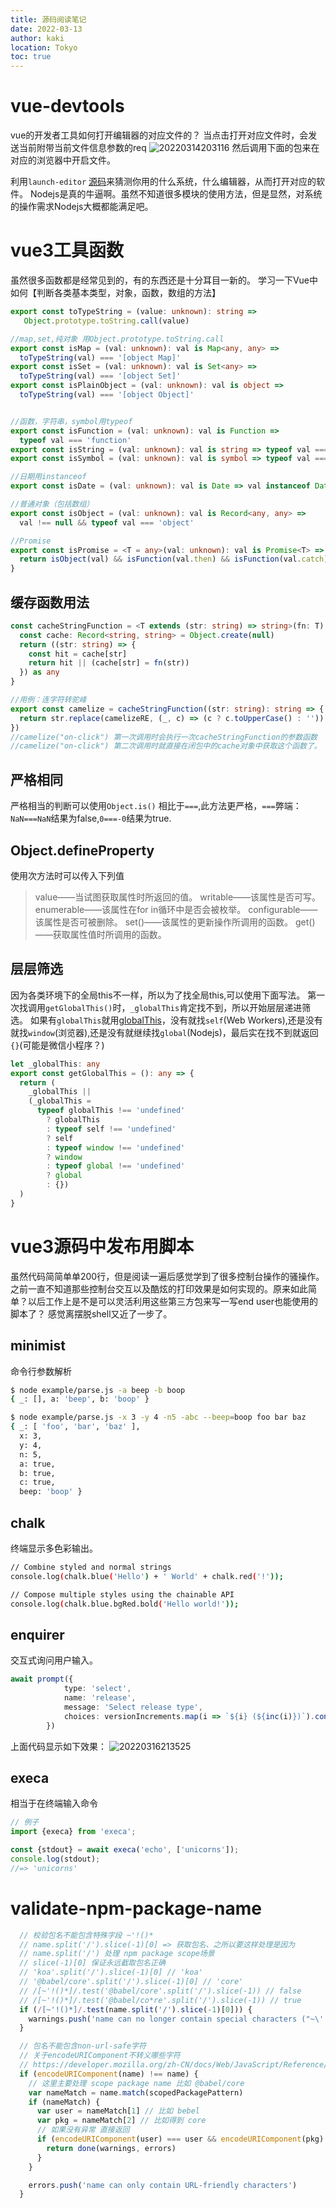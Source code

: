 ```yaml
---
title: 源码阅读笔记
date: 2022-03-13
author: kaki
location: Tokyo
toc: true
---
```


# vue-devtools

vue的开发者工具如何打开编辑器的对应文件的？
当点击打开对应文件时，会发送当前附带当前文件信息参数的req
![20220314203116](https://raw.githubusercontent.com/kakigakki/picBed/master/imgs/20220314203116.png)
然后调用下面的包来在对应的浏览器中开启文件。


利用`launch-editor` [源码](https://github.com/yyx990803/launch-editor)来猜测你用的什么系统，什么编辑器，从而打开对应的软件。
Nodejs是真的牛逼啊。虽然不知道很多模块的使用方法，但是显然，对系统的操作需求Nodejs大概都能满足吧。


# vue3工具函数

虽然很多函数都是经常见到的，有的东西还是十分耳目一新的。
学习一下Vue中如何【判断各类基本类型，对象，函数，数组的方法】

```ts
export const toTypeString = (value: unknown): string =>
   Object.prototype.toString.call(value)

//map,set,纯对象 用Object.prototype.toString.call
export const isMap = (val: unknown): val is Map<any, any> =>
  toTypeString(val) === '[object Map]'
export const isSet = (val: unknown): val is Set<any> =>
  toTypeString(val) === '[object Set]'
export const isPlainObject = (val: unknown): val is object =>
  toTypeString(val) === '[object Object]'


//函数，字符串，symbol用typeof
export const isFunction = (val: unknown): val is Function =>
  typeof val === 'function'
export const isString = (val: unknown): val is string => typeof val === 'string'
export const isSymbol = (val: unknown): val is symbol => typeof val === 'symbol'

//日期用instanceof
export const isDate = (val: unknown): val is Date => val instanceof Date

//普通对象（包括数组）
export const isObject = (val: unknown): val is Record<any, any> =>
  val !== null && typeof val === 'object'

//Promise
export const isPromise = <T = any>(val: unknown): val is Promise<T> => {
  return isObject(val) && isFunction(val.then) && isFunction(val.catch)
}

```

## 缓存函数用法

```ts
const cacheStringFunction = <T extends (str: string) => string>(fn: T): T => {
  const cache: Record<string, string> = Object.create(null)
  return ((str: string) => {
    const hit = cache[str]
    return hit || (cache[str] = fn(str))
  }) as any
}

//用例：连字符转驼峰
export const camelize = cacheStringFunction((str: string): string => {
  return str.replace(camelizeRE, (_, c) => (c ? c.toUpperCase() : ''))
})
//camelize("on-click") 第一次调用时会执行一次cacheStringFunction的参数函数
//camelize("on-click") 第二次调用时就直接在闭包中的cache对象中获取这个函数了。

```

## 严格相同

严格相当的判断可以使用`Object.is()`
相比于`===`,此方法更严格，`===`弊端：
`NaN===NaN`结果为false,`0===-0`结果为true.

## Object.defineProperty

使用次方法时可以传入下列值


>value——当试图获取属性时所返回的值。
>writable——该属性是否可写。
>enumerable——该属性在for in循环中是否会被枚举。
>configurable——该属性是否可被删除。
>set()——该属性的更新操作所调用的函数。
>get()——获取属性值时所调用的函数。

## 层层筛选

因为各类环境下的全局this不一样，所以为了找全局this,可以使用下面写法。
第一次找调用`getGlobalThis()`时，`_globalThis`肯定找不到，所以开始层层递进筛选。
如果有`globalThis`就用[globalThis](https://developer.mozilla.org/zh-CN/docs/Web/JavaScript/Reference/Global_Objects/globalThis#%E8%AF%AD%E6%B3%95)，没有就找`self`(Web Workers),还是没有就找`window`(浏览器),还是没有就继续找`global`(Nodejs)，最后实在找不到就返回`{}`(可能是微信小程序？)
```ts
let _globalThis: any
export const getGlobalThis = (): any => {
  return (
    _globalThis ||
    (_globalThis =
      typeof globalThis !== 'undefined'
        ? globalThis
        : typeof self !== 'undefined'
        ? self
        : typeof window !== 'undefined'
        ? window
        : typeof global !== 'undefined'
        ? global
        : {})
  )
}
```

# vue3源码中发布用脚本

虽然代码简简单单200行，但是阅读一遍后感觉学到了很多控制台操作的骚操作。
之前一直不知道那些控制台交互以及酷炫的打印效果是如何实现的。原来如此简单？以后工作上是不是可以灵活利用这些第三方包来写一写end user也能使用的脚本了？
感觉离摆脱shell又近了一步了。

## minimist 
命令行参数解析  

```bash
$ node example/parse.js -a beep -b boop
{ _: [], a: 'beep', b: 'boop' }

$ node example/parse.js -x 3 -y 4 -n5 -abc --beep=boop foo bar baz
{ _: [ 'foo', 'bar', 'baz' ],
  x: 3,
  y: 4,
  n: 5,
  a: true,
  b: true,
  c: true,
  beep: 'boop' }
```

## chalk
终端显示多色彩输出。

```bash
// Combine styled and normal strings
console.log(chalk.blue('Hello') + ' World' + chalk.red('!'));

// Compose multiple styles using the chainable API
console.log(chalk.blue.bgRed.bold('Hello world!'));

```

## enquirer 

交互式询问用户输入。
```ts
await prompt({
            type: 'select',
            name: 'release',
            message: 'Select release type',
            choices: versionIncrements.map(i => `${i} (${inc(i)})`).concat(['custom'])
        })
```
上面代码显示如下效果：
![20220316213525](https://raw.githubusercontent.com/kakigakki/picBed/master/imgs/20220316213525.png)

## execa

相当于在终端输入命令

```ts
// 例子
import {execa} from 'execa';

const {stdout} = await execa('echo', ['unicorns']);
console.log(stdout);
//=> 'unicorns'
```

# validate-npm-package-name

```js
  // 校验包名不能包含特殊字段 ~'!()*
  // name.split('/').slice(-1)[0] => 获取包名、之所以要这样处理是因为
  // name.split('/') 处理 npm package scope场景
  // slice(-1)[0] 保证永远截取包名正确
  // 'koa'.split('/').slice(-1)[0] // 'koa'
  // '@babel/core'.split('/').slice(-1)[0] // 'core'
  // /[~'!()*]/.test('@babel/core'.split('/').slice(-1)) // false
  // /[~'!()*]/.test('@babel/co*re'.split('/').slice(-1)) // true
  if (/[~'!()*]/.test(name.split('/').slice(-1)[0])) {
    warnings.push('name can no longer contain special characters ("~\'!()*")')
  }
```

```js
  // 包名不能包含non-url-safe字符
  // 关于encodeURIComponent不转义哪些字符
  // https://developer.mozilla.org/zh-CN/docs/Web/JavaScript/Reference/Global_Objects/encodeURIComponent
  if (encodeURIComponent(name) !== name) {
    // 这里主要处理 scope package name 比如 @babel/core
    var nameMatch = name.match(scopedPackagePattern)
    if (nameMatch) {
      var user = nameMatch[1] // 比如 bebel
      var pkg = nameMatch[2] // 比如得到 core
      // 如果没有异常 直接返回
      if (encodeURIComponent(user) === user && encodeURIComponent(pkg) === pkg) {
        return done(warnings, errors)
      }
    }

    errors.push('name can only contain URL-friendly characters')
  }
```

